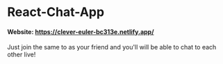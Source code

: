# React-Chat-App

#### Website: https://clever-euler-bc313e.netlify.app/

Just join the same to as your friend and you'll will be able to chat to each other live!